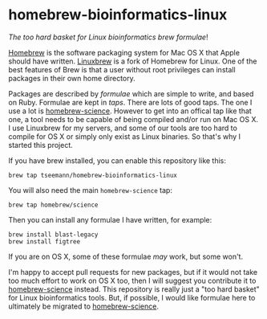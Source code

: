 # homebrew-bioinformatics-linux

_The too hard basket for Linux bioinformatics brew formulae_!

[Homebrew](http://brew.sh/) is the software packaging system for Mac OS X
that Apple should have written. 
[Linuxbrew](https://github.com/Homebrew/linuxbrew) is a fork of Homebrew for
Linux.  One of the best features of Brew is that a user without root
privileges can install packages in their own home directory.

Packages are described by _formulae_ which are simple to write, and based on
Ruby.  Formulae are kept in _taps_.  There are lots of good taps.  The one I
use a lot is
[homebrew-science](https://github.com/Homebrew/homebrew-science).  However
to get into an offical tap like that one, a tool needs to be capable of
being compiled and/or run on Mac OS X.  I use Linuxbrew for my servers, and
some of our tools are too hard to compile for OS X or simply only exist as
Linux binaries.  So that's why I started this project.

If you have brew installed, you can enable this repository like this:

    brew tap tseemann/homebrew-bioinformatics-linux
    
You will also need the main `homebrew-science` tap:

    brew tap homebrew/science
    
Then you can install any formulae I have written, for example:

    brew install blast-legacy
    brew install figtree

If you are on OS X, some of these formulae _may_ work, but some won't. 

I'm happy to accept pull requests for new packages, but if it would not take
too much effort to work on OS X too, then I will suggest you contribute it
to [homebrew-science](https://github.com/Homebrew/homebrew-science) instead. 
This repository is really just a "too hard basket" for Linux bioinformatics
tools.  But, if possible, I would like formulae here to ultimately be
migrated to [homebrew-science](https://github.com/Homebrew/homebrew-science).
